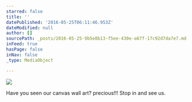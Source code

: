```yaml
---
starred: false
title: ''
datePublished: '2016-05-25T06:11:46.953Z'
dateModified: null
author: []
sourcePath: _posts/2016-05-25-9b5e8b13-f5ee-430e-a67f-17c92d7da7e7.md
inFeed: true
hasPage: false
inNav: false
_type: MediaObject

---
```

![](https://the-grid-user-content.s3-us-west-2.amazonaws.com/7616c180-d020-456a-a01d-b4d33867d5ae.jpg)

Have you seen our canvas wall art? precious!!! Stop in and see us.